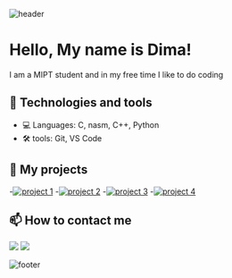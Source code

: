 <div style="height: 100vh;">

![header](https://capsule-render.vercel.app/api?type=waving&color=gradient&height=240&section=header&text=Welcome%20to%20my%20GitHub%20profile&fontSize=59&fontColor=ffffff&animation=twinkling&descAlignY=51&descAlign=62&&gradient=FF0F7B-F89B29&animation=scale&textShadow=0%200%2010px%23FF00FF)
  
# Hello, My name is Dima! 
I am a MIPT student and in my free time I like to do coding

## 🔧 Technologies and tools
- 💻 Languages: C, nasm, C++, Python
- 🛠️ tools: Git, VS Code

## 🚀 My projects  
-[![project 1](https://github-readme-stats.vercel.app/api/pin/?username=BulgakovDmitry&repo=proc&theme=radical)](https://github.com/BulgakovDmitry/proc)
-[![project 2](https://github-readme-stats.vercel.app/api/pin/?username=BulgakovDmitry&repo=DIFF_PROGRAM&theme=radical)](https://github.com/BulgakovDmitry/DIFF_PROGRAM)
-[![project 3](https://github-readme-stats.vercel.app/api/pin/?username=BulgakovDmitry&repo=AKINATOR&theme=radical)](https://github.com/BulgakovDmitry/AKINATOR)
-[![project 4](https://github-readme-stats.vercel.app/api/pin/?username=BulgakovDmitry&repo=singlyLinkedList&theme=radical)](https://github.com/BulgakovDmitry/singlyLinkedList)


## 📫 How to contact me
<a href="https://t.me/Dimon_Bulgakov" target="_blank"><img src="https://img.shields.io/badge/Telegram-2CA5E0?style=for-the-badge&logo=telegram&logoColor=white"></a>
<a href="mailto:bulgakov.di@phystech.edu"><img src="https://img.shields.io/badge/Email-D14836?style=for-the-badge&logo=mail&logoColor=white"></a>  

![footer](https://capsule-render.vercel.app/api?type=waving&color=gradient&height=220&section=footer&text=Thanks%20for%20visiting!&fontSize=75&fontColor=ffffff&animation=scale&fontAlignY=75&gradient=FF0F7B-F89B29&textShadow=0%200%2010px%23FF00FF)
  
</div>
